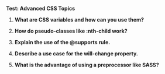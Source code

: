 **Test: Advanced CSS Topics**

1. **What are CSS variables and how can you use them?**

2. **How do pseudo-classes like :nth-child work?**

3. **Explain the use of the @supports rule.**

4. **Describe a use case for the will-change property.**

5. **What is the advantage of using a preprocessor like SASS?**
